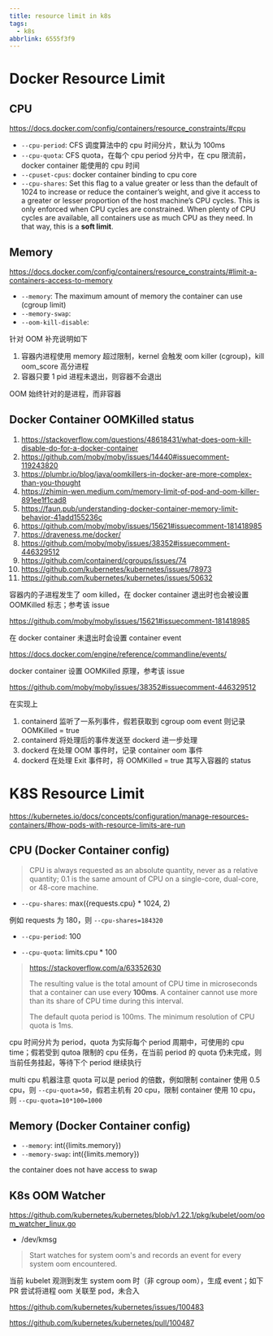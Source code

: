```yaml
---
title: resource limit in k8s
tags:
  - k8s
abbrlink: 6555f3f9
---
```


# Docker Resource Limit

## CPU

https://docs.docker.com/config/containers/resource_constraints/#cpu

* `--cpu-period`: CFS 调度算法中的 cpu 时间分片，默认为 100ms
* `--cpu-quota`: CFS quota，在每个 cpu period 分片中，在 cpu 限流前，docker container 能使用的 cpu 时间
* `--cpuset-cpus`: docker container binding to cpu core
* `--cpu-shares`: Set this flag to a value greater or less than the default of 1024 to increase or reduce the container’s weight, and give it access to a greater or lesser proportion of the host machine’s CPU cycles. This is only enforced when CPU cycles are constrained. When plenty of CPU cycles are available, all containers use as much CPU as they need. In that way, this is a **soft limit**.

## Memory

https://docs.docker.com/config/containers/resource_constraints/#limit-a-containers-access-to-memory

* `--memory`: The maximum amount of memory the container can use (cgroup limit)
* `--memory-swap`:
* `--oom-kill-disable`:

针对 OOM 补充说明如下

1. 容器内进程使用 memory 超过限制，kernel 会触发 oom killer (cgroup)，kill oom_score 高分进程
2. 容器只要 1 pid 进程未退出，则容器不会退出

OOM 始终针对的是进程，而非容器

## Docker Container OOMKilled status

1. https://stackoverflow.com/questions/48618431/what-does-oom-kill-disable-do-for-a-docker-container
2. https://github.com/moby/moby/issues/14440#issuecomment-119243820
3. https://plumbr.io/blog/java/oomkillers-in-docker-are-more-complex-than-you-thought
4. https://zhimin-wen.medium.com/memory-limit-of-pod-and-oom-killer-891ee1f1cad8
5. https://faun.pub/understanding-docker-container-memory-limit-behavior-41add155236c
6. https://github.com/moby/moby/issues/15621#issuecomment-181418985
7. https://draveness.me/docker/
8. https://github.com/moby/moby/issues/38352#issuecomment-446329512
9. https://github.com/containerd/cgroups/issues/74
10. https://github.com/kubernetes/kubernetes/issues/78973
11. https://github.com/kubernetes/kubernetes/issues/50632

容器内的子进程发生了 oom killed，在 docker container 退出时也会被设置 OOMKilled 标志；参考该 issue

https://github.com/moby/moby/issues/15621#issuecomment-181418985

在 docker container 未退出时会设置 container event

https://docs.docker.com/engine/reference/commandline/events/

docker container 设置 OOMKilled 原理，参考该 issue

https://github.com/moby/moby/issues/38352#issuecomment-446329512

在实现上

1. containerd 监听了一系列事件，假若获取到 cgroup oom event 则记录 OOMKilled = true
2. containerd 将处理后的事件发送至 dockerd 进一步处理
3. dockerd 在处理 OOM 事件时，记录 container oom 事件
4. dockerd 在处理 Exit 事件时，将 OOMKilled = true 其写入容器的 status

# K8S Resource Limit

https://kubernetes.io/docs/concepts/configuration/manage-resources-containers/#how-pods-with-resource-limits-are-run

## CPU (Docker Container config)

> CPU is always requested as an absolute quantity, never as a relative quantity; 0.1 is the same amount of CPU on a single-core, dual-core, or 48-core machine.

* `--cpu-shares`: max({requests.cpu} * 1024, 2)

例如 requests 为 180，则 `--cpu-shares=184320`

* `--cpu-period`: 100

* `--cpu-quota`: limits.cpu * 100

> https://stackoverflow.com/a/63352630
>
>  The resulting value is the total amount of CPU time in microseconds that a container can use every **100ms**. A container cannot use more than its share of CPU time during this interval.
>
> The default quota period is 100ms. The minimum resolution of CPU quota is 1ms.

cpu 时间分片为 period，quota 为实际每个 period 周期中，可使用的 cpu time；假若受到 qutoa 限制的 cpu 任务，在当前 period 的 quota 仍未完成，则当前任务挂起，等待下个 period 继续执行

multi cpu 机器注意 quota 可以是 period 的倍数，例如限制 container 使用 0.5 cpu，则 `--cpu-quota=50`，假若主机有 20 cpu，限制 container 使用 10 cpu，则 `--cpu-quota=10*100=1000`

## Memory (Docker Container config)

* `--memory`: int({limits.memory})
* `--memory-swap`: int({limits.memory})

the container does not have access to swap

## K8s OOM Watcher

https://github.com/kubernetes/kubernetes/blob/v1.22.1/pkg/kubelet/oom/oom_watcher_linux.go

* /dev/kmsg

> Start watches for system oom's and records an event for every system oom encountered.

当前 kubelet 观测到发生 system oom 时（非 cgroup oom），生成 event；如下 PR 尝试将进程 oom 关联至 pod，未合入

https://github.com/kubernetes/kubernetes/issues/100483

https://github.com/kubernetes/kubernetes/pull/100487
